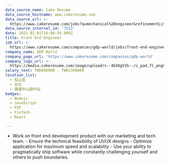 ```yaml
---
data_source_name: Cake Resume
data_source_hostname: www.cakeresume.com
data_source_url: >-
  https://www.cakeresume.com/jobs?q=mechanical%20engineer&refinementList%5Blang_name%5D%5B0%5D=English&refinementList%5Bsalary_type%5D=per_year&range%5Bsalary_range%5D%5Bmin%5D=1000000&page=3
data_source_internal_id: '7522'
date: 2021-02-01T16:08:56.800Z
title: Front End Engineer
job_url: >-
  https://www.cakeresume.com/companies/gdp-world/jobs/front-end-engineer-blockchain
company_name: GDP World
company_page_url: 'https://www.cakeresume.com/companies/gdp-world'
company_logo_url: >-
  https://media.cakeresume.com/image/upload/s--4bIKgV1h--/c_pad,fl_png8,h_200,w_200/v1566284793/r8a8h5tmoj4rzelvp7wp.png
salary_text: TWD800000 - TWD1300000
location_list:
  - 松山區
  - 台北
  - 捷運中山國中站
badges:
  - Nodejs
  - JavaScript
  - P2P
  - FinTech
  - React

---
```


- Work on front end development product with our marketing and tech team. - Ensure the technical feasibility of UI/UX designs - Optimize application for maximum speed and scalability - Use your ability to pragmatically ship software while constantly challenging yourself and others to push boundaries.